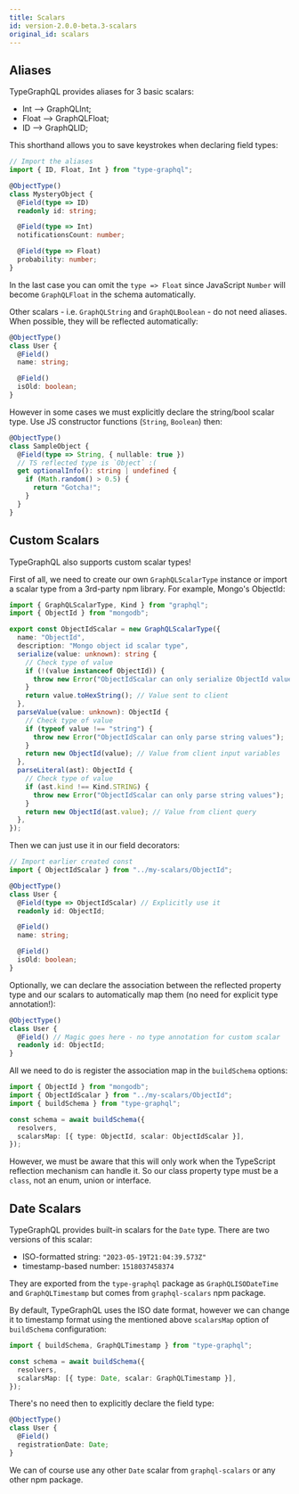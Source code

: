 ```yaml
---
title: Scalars
id: version-2.0.0-beta.3-scalars
original_id: scalars
---
```


## Aliases

TypeGraphQL provides aliases for 3 basic scalars:

- Int --> GraphQLInt;
- Float --> GraphQLFloat;
- ID --> GraphQLID;

This shorthand allows you to save keystrokes when declaring field types:

```ts
// Import the aliases
import { ID, Float, Int } from "type-graphql";

@ObjectType()
class MysteryObject {
  @Field(type => ID)
  readonly id: string;

  @Field(type => Int)
  notificationsCount: number;

  @Field(type => Float)
  probability: number;
}
```

In the last case you can omit the `type => Float` since JavaScript `Number` will become `GraphQLFloat` in the schema automatically.

Other scalars - i.e. `GraphQLString` and `GraphQLBoolean` - do not need aliases. When possible, they will be reflected automatically:

```ts
@ObjectType()
class User {
  @Field()
  name: string;

  @Field()
  isOld: boolean;
}
```

However in some cases we must explicitly declare the string/bool scalar type. Use JS constructor functions (`String`, `Boolean`) then:

```ts
@ObjectType()
class SampleObject {
  @Field(type => String, { nullable: true })
  // TS reflected type is `Object` :(
  get optionalInfo(): string | undefined {
    if (Math.random() > 0.5) {
      return "Gotcha!";
    }
  }
}
```

## Custom Scalars

TypeGraphQL also supports custom scalar types!

First of all, we need to create our own `GraphQLScalarType` instance or import a scalar type from a 3rd-party npm library. For example, Mongo's ObjectId:

```ts
import { GraphQLScalarType, Kind } from "graphql";
import { ObjectId } from "mongodb";

export const ObjectIdScalar = new GraphQLScalarType({
  name: "ObjectId",
  description: "Mongo object id scalar type",
  serialize(value: unknown): string {
    // Check type of value
    if (!(value instanceof ObjectId)) {
      throw new Error("ObjectIdScalar can only serialize ObjectId values");
    }
    return value.toHexString(); // Value sent to client
  },
  parseValue(value: unknown): ObjectId {
    // Check type of value
    if (typeof value !== "string") {
      throw new Error("ObjectIdScalar can only parse string values");
    }
    return new ObjectId(value); // Value from client input variables
  },
  parseLiteral(ast): ObjectId {
    // Check type of value
    if (ast.kind !== Kind.STRING) {
      throw new Error("ObjectIdScalar can only parse string values");
    }
    return new ObjectId(ast.value); // Value from client query
  },
});
```

Then we can just use it in our field decorators:

```ts
// Import earlier created const
import { ObjectIdScalar } from "../my-scalars/ObjectId";

@ObjectType()
class User {
  @Field(type => ObjectIdScalar) // Explicitly use it
  readonly id: ObjectId;

  @Field()
  name: string;

  @Field()
  isOld: boolean;
}
```

Optionally, we can declare the association between the reflected property type and our scalars to automatically map them (no need for explicit type annotation!):

```ts
@ObjectType()
class User {
  @Field() // Magic goes here - no type annotation for custom scalar
  readonly id: ObjectId;
}
```

All we need to do is register the association map in the `buildSchema` options:

```ts
import { ObjectId } from "mongodb";
import { ObjectIdScalar } from "../my-scalars/ObjectId";
import { buildSchema } from "type-graphql";

const schema = await buildSchema({
  resolvers,
  scalarsMap: [{ type: ObjectId, scalar: ObjectIdScalar }],
});
```

However, we must be aware that this will only work when the TypeScript reflection mechanism can handle it. So our class property type must be a `class`, not an enum, union or interface.

## Date Scalars

TypeGraphQL provides built-in scalars for the `Date` type. There are two versions of this scalar:

- ISO-formatted string: `"2023-05-19T21:04:39.573Z"`
- timestamp-based number: `1518037458374`

They are exported from the `type-graphql` package as `GraphQLISODateTime` and `GraphQLTimestamp` but comes from `graphql-scalars` npm package.

By default, TypeGraphQL uses the ISO date format, however we can change it to timestamp format using the mentioned above `scalarsMap` option of `buildSchema` configuration:

```ts
import { buildSchema, GraphQLTimestamp } from "type-graphql";

const schema = await buildSchema({
  resolvers,
  scalarsMap: [{ type: Date, scalar: GraphQLTimestamp }],
});
```

There's no need then to explicitly declare the field type:

```ts
@ObjectType()
class User {
  @Field()
  registrationDate: Date;
}
```

We can of course use any other `Date` scalar from `graphql-scalars` or any other npm package.
